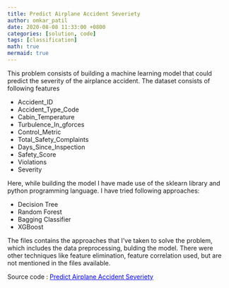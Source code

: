 ```yaml
---
title: Predict Airplane Accident Severiety
author: omkar_patil
date: 2020-08-08 11:33:00 +0800
categories: [solution, code]
tags: [classification]
math: true
mermaid: true
---
```


This problem consists of building a machine learning model that could predict the severity of the airplance accident. The dataset consists of following features

 - Accident_ID
 - Accident_Type_Code
 - Cabin_Temperature
 - Turbulence_In_gforces
- Control_Metric
- Total_Safety_Complaints
- Days_Since_Inspection
- Safety_Score
- Violations
- Severity

Here, while building the model I have made use of the sklearn library and python programming language. I have tried following approaches:
- Decision Tree
- Random Forest
- Bagging Classifier
- XGBoost

The files contains the approaches that I’ve taken to solve the problem, which includes the data preprocessing, bulding the model. There were other techniques like feature elimination, feature correlation used, but are not mentioned in the files available.

Source code : <a href="https://github.com/phileinSophos/ML-DL_Problems/tree/master/Airplane_Accident%20-%20HackerEarth" style="color: blue;">Predict Airplane Accident Severiety</a>	